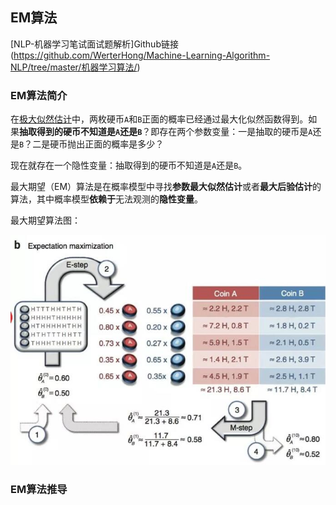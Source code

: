 ## EM算法 

[NLP-机器学习笔试面试题解析]Github链接(https://github.com/WerterHong/Machine-Learning-Algorithm-NLP/tree/master/机器学习算法/)

### EM算法简介

在[极大似然估计](https://github.com/WerterHong/Machine-Learning-Algorithm-NLP/tree/master/机器学习算法/极大似然估计.md)中，两枚硬币`A`和`B`正面的概率已经通过最大化似然函数得到。如果**抽取得到的硬币不知道是`A`还是`B`**？即存在两个参数变量：一是抽取的硬币是`A`还是`B`？二是硬币抛出正面的概率是多少？

现在就存在一个隐性变量：抽取得到的硬币不知道是`A`还是`B`。

最大期望（EM）算法是在概率模型中寻找**参数最大似然估计**或者**最大后验估计**的算法，其中概率模型**依赖于**无法观测的**隐性变量**。

最大期望算法图：
<p align="center">
<img src="../img/EM-2.jpg" />
</p>

### EM算法推导

